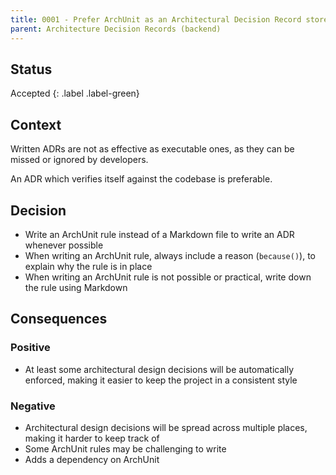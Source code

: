 ```yaml
---
title: 0001 - Prefer ArchUnit as an Architectural Decision Record store
parent: Architecture Decision Records (backend)
---
```


## Status
Accepted
{: .label .label-green}

## Context

Written ADRs are not as effective as executable ones, as they can be missed or ignored by developers.

An ADR which verifies itself against the codebase is preferable.

## Decision

- Write an ArchUnit rule instead of a Markdown file to write an ADR whenever possible
- When writing an ArchUnit rule, always include a reason (`because()`), to explain why the rule is in place
- When writing an ArchUnit rule is not possible or practical, write down the rule using Markdown

## Consequences

### Positive

- At least some architectural design decisions will be automatically enforced, making it easier to keep the project
  in a consistent style

### Negative

- Architectural design decisions will be spread across multiple places, making it harder to keep track of
- Some ArchUnit rules may be challenging to write
- Adds a dependency on ArchUnit
